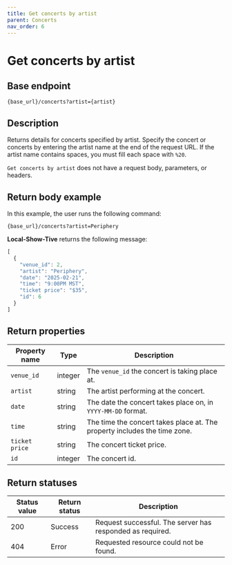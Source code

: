 ```yaml
---
title: Get concerts by artist
parent: Concerts
nav_order: 6
---
```


# Get concerts by artist

## Base endpoint

```shell
{base_url}/concerts?artist={artist}
```

## Description

Returns details for concerts specified by artist. Specify the concert or concerts by entering the artist name at the end of the request URL. If the artist name contains spaces, you must fill each space with `%20`.

`Get concerts by artist` does not have a request body, parameters, or headers.

## Return body example

In this example, the user runs the following command:

```shell
{base_url}/concerts?artist=Periphery
```

**Local-Show-Tive** returns the following message:

```js
[
  {
    "venue_id": 2,
    "artist": "Periphery",
    "date": "2025-02-21",
    "time": "9:00PM MST",
    "ticket price": "$35",
    "id": 6
  }
]

```

## Return properties

| Property name | Type | Description |
| ------------- | ----------- | ----------- |
| `venue_id` | integer | The `venue_id` the concert is taking place at. |
| `artist` | string | The artist performing at the concert. |
| `date` | string | The date the concert takes place on, in `YYYY-MM-DD` format. |
| `time` | string | The time the concert takes place at. The property includes the time zone. |
| `ticket price` | string | The concert ticket price. |
| `id` | integer | The concert id. |

## Return statuses

| Status value | Return status | Description |
| ------------- | ----------- | ----------- |
| 200 | Success | Request successful. The server has responded as required. |
| 404 | Error | Requested resource could not be found. |
